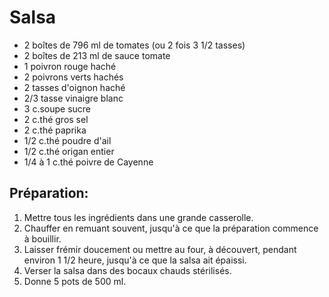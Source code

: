 # Salsa

- 2 boîtes de 796 ml de tomates (ou 2 fois 3 1/2 tasses)
- 2 boîtes de 213 ml de sauce tomate
- 1 poivron rouge haché
- 2 poivrons verts hachés
- 2 tasses d'oignon haché
- 2/3 tasse vinaigre blanc
- 3 c.soupe sucre
- 2 c.thé gros sel
- 2 c.thé paprika
- 1/2 c.thé poudre d'ail
- 1/2 c.thé origan entier
- 1/4 à 1 c.thé poivre de Cayenne

## Préparation:

1. Mettre tous les ingrédients dans une grande casserolle.
2. Chauffer en remuant souvent, jusqu'à ce que la préparation commence à bouillir.
3. Laisser frémir doucement ou mettre au four, à découvert, pendant environ 1 1/2 heure, jusqu'à ce que la salsa ait épaissi.
4. Verser la salsa dans des bocaux chauds stérilisés.
5. Donne 5 pots de 500 ml.
